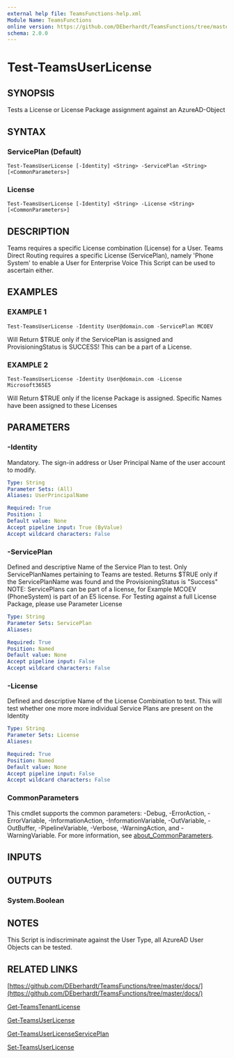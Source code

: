 ```yaml
---
external help file: TeamsFunctions-help.xml
Module Name: TeamsFunctions
online version: https://github.com/DEberhardt/TeamsFunctions/tree/master/docs/
schema: 2.0.0
---
```


# Test-TeamsUserLicense

## SYNOPSIS
Tests a License or License Package assignment against an AzureAD-Object

## SYNTAX

### ServicePlan (Default)
```
Test-TeamsUserLicense [-Identity] <String> -ServicePlan <String> [<CommonParameters>]
```

### License
```
Test-TeamsUserLicense [-Identity] <String> -License <String> [<CommonParameters>]
```

## DESCRIPTION
Teams requires a specific License combination (License) for a User.
Teams Direct Routing requires a specific License (ServicePlan), namely 'Phone System'
to enable a User for Enterprise Voice
This Script can be used to ascertain either.

## EXAMPLES

### EXAMPLE 1
```
Test-TeamsUserLicense -Identity User@domain.com -ServicePlan MCOEV
```

Will Return $TRUE only if the ServicePlan is assigned and ProvisioningStatus is SUCCESS!
This can be a part of a License.

### EXAMPLE 2
```
Test-TeamsUserLicense -Identity User@domain.com -License Microsoft365E5
```

Will Return $TRUE only if the license Package is assigned.
Specific Names have been assigned to these Licenses

## PARAMETERS

### -Identity
Mandatory.
The sign-in address or User Principal Name of the user account to modify.

```yaml
Type: String
Parameter Sets: (All)
Aliases: UserPrincipalName

Required: True
Position: 1
Default value: None
Accept pipeline input: True (ByValue)
Accept wildcard characters: False
```

### -ServicePlan
Defined and descriptive Name of the Service Plan to test.
Only ServicePlanNames pertaining to Teams are tested.
Returns $TRUE only if the ServicePlanName was found and the ProvisioningStatus is "Success"
NOTE: ServicePlans can be part of a license, for Example MCOEV (PhoneSystem) is part of an E5 license.
For Testing against a full License Package, please use Parameter License

```yaml
Type: String
Parameter Sets: ServicePlan
Aliases:

Required: True
Position: Named
Default value: None
Accept pipeline input: False
Accept wildcard characters: False
```

### -License
Defined and descriptive Name of the License Combination to test.
This will test whether one more more individual Service Plans are present on the Identity

```yaml
Type: String
Parameter Sets: License
Aliases:

Required: True
Position: Named
Default value: None
Accept pipeline input: False
Accept wildcard characters: False
```

### CommonParameters
This cmdlet supports the common parameters: -Debug, -ErrorAction, -ErrorVariable, -InformationAction, -InformationVariable, -OutVariable, -OutBuffer, -PipelineVariable, -Verbose, -WarningAction, and -WarningVariable. For more information, see [about_CommonParameters](http://go.microsoft.com/fwlink/?LinkID=113216).

## INPUTS

## OUTPUTS

### System.Boolean
## NOTES
This Script is indiscriminate against the User Type, all AzureAD User Objects can be tested.

## RELATED LINKS

[https://github.com/DEberhardt/TeamsFunctions/tree/master/docs/](https://github.com/DEberhardt/TeamsFunctions/tree/master/docs/)

[Get-TeamsTenantLicense]()

[Get-TeamsUserLicense]()

[Get-TeamsUserLicenseServicePlan]()

[Set-TeamsUserLicense]()

